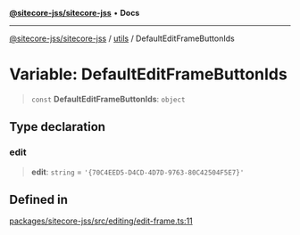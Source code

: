 [**@sitecore-jss/sitecore-jss**](../../README.md) • **Docs**

***

[@sitecore-jss/sitecore-jss](../../README.md) / [utils](../README.md) / DefaultEditFrameButtonIds

# Variable: DefaultEditFrameButtonIds

> `const` **DefaultEditFrameButtonIds**: `object`

## Type declaration

### edit

> **edit**: `string` = `'{70C4EED5-D4CD-4D7D-9763-80C42504F5E7}'`

## Defined in

[packages/sitecore-jss/src/editing/edit-frame.ts:11](https://github.com/Sitecore/jss/blob/f1572afbfc8b17fc798c9a1c6949529e432bf0ed/packages/sitecore-jss/src/editing/edit-frame.ts#L11)
